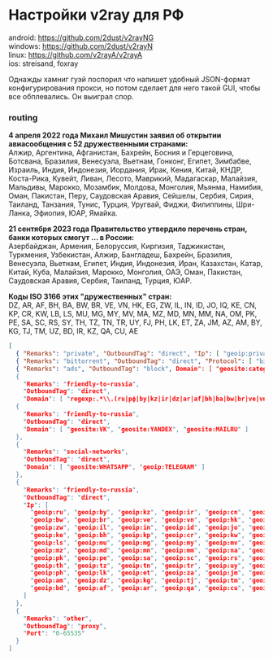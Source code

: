 # Настройки v2ray для РФ
android: https://github.com/2dust/v2rayNG<br/>
windows: https://github.com/2dust/v2rayN<br/>
linux: https://github.com/v2rayA/v2rayA<br/>
ios: streisand, foxray

Однажды хамниг гуэй поспорил что напишет удобный JSON-формат конфигурирования прокси, но потом сделает для него такой GUI, чтобы все обплевались. Он выиграл спор.
### routing
**4 апреля 2022 года Михаил Мишустин заявил об открытии авиасообщения с 52 дружественными странами:**<br/>
Алжир, Аргентина, Афганистан, Бахрейн, Босния и Герцеговина, Ботсвана, Бразилия, Венесуэла, Вьетнам, Гонконг, Египет, Зимбабве, Израиль, Индия, Индонезия, Иордания, Ирак, Кения, Китай, КНДР, Коста-Рика, Кувейт, Ливан, Лесото, Маврикий, Мадагаскар, Малайзия, Мальдивы, Марокко, Мозамбик, Молдова, Монголия, Мьянма, Намибия, Оман, Пакистан, Перу, Саудовская Аравия, Сейшелы, Сербия, Сирия, Таиланд, Танзания, Тунис, Турция, Уругвай, Фиджи, Филиппины, Шри-Ланка, Эфиопия, ЮАР, Ямайка.

**21 сентября 2023 года Правительство утвердило перечень стран, банки которых смогут ... в России:**<br/>
Азербайджан, Армения, Белоруссия, Киргизия, Таджикистан, Туркмения, Узбекистан, Алжир, Бангладеш, Бахрейн, Бразилия, Венесуэла, Вьетнам, Египет, Индия, Индонезия, Иран, Казахстан, Катар, Китай, Куба, Малайзия, Марокко, Монголия, ОАЭ, Оман, Пакистан, Саудовская Аравия, Сербия, Таиланд, Турция, ЮАР.

**Коды ISO 3166 этих "дружественных" стран:**<br/>
DZ, AR, AF, BH, BA, BW, BR, VE, VN, HK, EG, ZW, IL, IN, ID, JO, IQ, KE, CN, KP, CR, KW, LB, LS, MU, MG, MY, MV, MA, MZ, MD, MN, MM, NA, OM, PK, PE, SA, SC, RS, SY, TH, TZ, TN, TR, UY, FJ, PH, LK, ET, ZA, JM, AZ, AM, BY, KG, TJ, TM, UZ, BD, IR, KZ, QA, CU, AE
  
```json
[
  { "Remarks": "private", "OutboundTag": "direct", "Ip": [ "geoip:private" ] },
  { "Remarks": "bittorrent", "OutboundTag": "direct", "Protocol": [ "bittorrent" ] },
  { "Remarks": "ads", "OutboundTag": "block", Domain": [ "geosite:category-ads-all" ] },
  {
    "Remarks": "friendly-to-russia",
    "OutboundTag": "direct",
    "Domain": [ "regexp:.*\\.(ru|рф|by|kz|ir|dz|ar|af|bh|ba|bw|br|ve|vn|hk|eg|zw|il|in|id|jo|iq|ke|cn|kp|cr|kw|lb|ls|mu|mg|my|mv|ma|mz|md|mn|mm|na|om|pk|pe|sa|sc|rs|sy|th|tz|tn|tr|uy|fj|ph|lk|et|za|jm|az|am|kg|tj|tm|uz|bd|qa|cu|ae)$" ] },
  {
    "Remarks": "friendly-to-russia",
    "OutboundTag": "direct",
    "Domain": [ "geosite:VK", "geosite:YANDEX", "geosite:MAILRU" ]
  },
  {
    "Remarks": "social-networks",
    "OutboundTag": "direct",
    "Domain": [ "geosite:WHATSAPP", "geoip:TELEGRAM" ]
  },
  {
    "Remarks": "friendly-to-russia",
    "OutboundTag": "direct",
    "Ip": [
      "geoip:ru", "geoip:by", "geoip:kz", "geoip:ir", "geoip:cn", "geoip:ba",
      "geoip:bw", "geoip:br", "geoip:ve", "geoip:vn", "geoip:hk", "geoip:eg",
      "geoip:zw", "geoip:il", "geoip:in", "geoip:id", "geoip:jo", "geoip:iq",
      "geoip:ke", "geoip:bh", "geoip:kp", "geoip:cr", "geoip:kw", "geoip:lb",
      "geoip:ls", "geoip:mu", "geoip:mg", "geoip:my", "geoip:mv", "geoip:ma",
      "geoip:mz", "geoip:md", "geoip:mn", "geoip:mm", "geoip:na", "geoip:om",
      "geoip:pk", "geoip:pe", "geoip:sa", "geoip:sc", "geoip:rs", "geoip:sy",
      "geoip:th", "geoip:tz", "geoip:tn", "geoip:tr", "geoip:uy", "geoip:fj",
      "geoip:ph", "geoip:lk", "geoip:et", "geoip:za", "geoip:jm", "geoip:az",
      "geoip:am", "geoip:dz", "geoip:kg", "geoip:tj", "geoip:tm", "geoip:uz",
      "geoip:bd", "geoip:af", "geoip:ar", "geoip:qa", "geoip:cu", "geoip:ae"
    ]
  },
  {
    "Remarks": "other",
    "OutboundTag": "proxy",
    "Port": "0-65535"
  }
]
```
